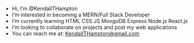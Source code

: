 - Hi, I’m @KendallTHampton
- I’m interested in becoming a MERN/Full Stack Developer
- I’m currently learning HTML CSS JS MongoDB Express Node.js React.js
- I’m looking to collaborate on projects and post my web applications
- You can reach me at: KendallTHampton@gmail.com

